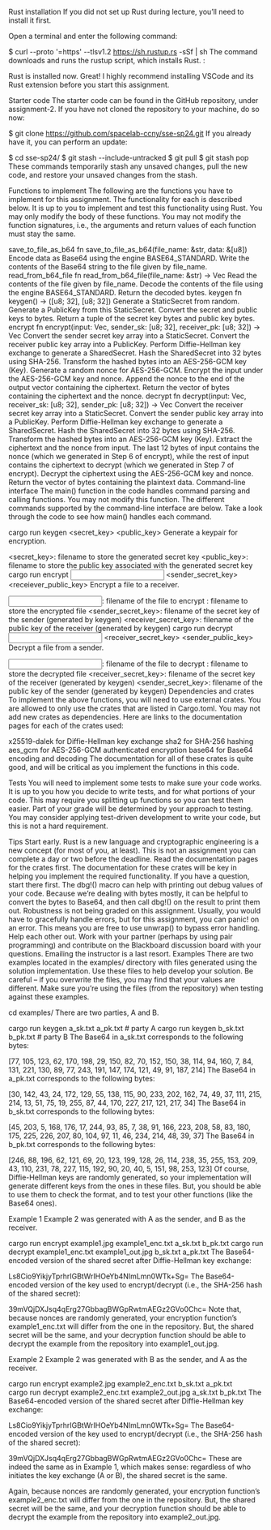 Rust installation
If you did not set up Rust during lecture, you’ll need to install it first.

Open a terminal and enter the following command:

$ curl --proto '=https' --tlsv1.2 https://sh.rustup.rs -sSf | sh
The command downloads and runs the rustup script, which installs Rust. :

Rust is installed now. Great!
I highly recommend installing VSCode and its Rust extension before you start this assignment.

Starter code
The starter code can be found in the GitHub repository, under assignment-2. If you have not cloned the repository to your machine, do so now:

$ git clone https://github.com/spacelab-ccny/sse-sp24.git
If you already have it, you can perform an update:

$ cd sse-sp24/
$ git stash --include-untracked
$ git pull
$ git stash pop
These commands temporarily stash any unsaved changes, pull the new code, and restore your unsaved changes from the stash.

Functions to implement
The following are the functions you have to implement for this assignment. The functionality for each is described below. It is up to you to implement and test this functionality using Rust. You may only modify the body of these functions. You may not modify the function signatures, i.e., the arguments and return values of each function must stay the same.

save_to_file_as_b64
fn save_to_file_as_b64(file_name: &str, data: &[u8])
Encode data as Base64 using the engine BASE64_STANDARD.
Write the contents of the Base64 string to the file given by file_name.
read_from_b64_file
fn read_from_b64_file(file_name: &str) -> Vec<u8>
Read the contents of the file given by file_name.
Decode the contents of the file using the engine BASE64_STANDARD.
Return the decoded bytes.
keygen
fn keygen() -> ([u8; 32], [u8; 32])
Generate a StaticSecret from random.
Generate a PublicKey from this StaticSecret.
Convert the secret and public keys to bytes.
Return a tuple of the secret key bytes and public key bytes.
encrypt
fn encrypt(input: Vec<u8>, sender_sk: [u8; 32], receiver_pk: [u8; 32]) -> Vec<u8>
Convert the sender secret key array into a StaticSecret.
Convert the receiver public key array into a PublicKey.
Perform Diffie-Hellman key exchange to generate a SharedSecret.
Hash the SharedSecret into 32 bytes using SHA-256.
Transform the hashed bytes into an AES-256-GCM key (Key<Aes256Gcm>).
Generate a random nonce for AES-256-GCM.
Encrypt the input under the AES-256-GCM key and nonce.
Append the nonce to the end of the output vector containing the ciphertext.
Return the vector of bytes containing the ciphertext and the nonce.
decrypt
fn decrypt(input: Vec<u8>, receiver_sk: [u8; 32], sender_pk: [u8; 32]) -> Vec<u8>
Convert the receiver secret key array into a StaticSecret.
Convert the sender public key array into a PublicKey.
Perform Diffie-Hellman key exchange to generate a SharedSecret.
Hash the SharedSecret into 32 bytes using SHA-256.
Transform the hashed bytes into an AES-256-GCM key (Key<Aes256Gcm>).
Extract the ciphertext and the nonce from input. The last 12 bytes of input contains the nonce (which we generated in Step 6 of encrypt), while the rest of input contains the ciphertext to decrypt (which we generated in Step 7 of encrypt).
Decrypt the ciphertext using the AES-256-GCM key and nonce.
Return the vector of bytes containing the plaintext data.
Command-line interface
The main() function in the code handles command parsing and calling functions. You may not modify this function. The different commands supported by the command-line interface are below. Take a look through the code to see how main() handles each command.

cargo run keygen <secret_key> <public_key>
Generate a keypair for encryption.

<secret_key>: filename to store the generated secret key
<public_key>: filename to store the public key associated with the generated secret key
cargo run encrypt <input> <output> <sender_secret_key> <receiever_public_key>
Encrypt a file to a receiver.

<input>: filename of the file to encrypt
<output>: filename to store the encrypted file
<sender_secret_key>: filename of the secret key of the sender (generated by keygen)
<receiver_secret_key>: filename of the public key of the receiver (generated by keygen)
cargo run decrypt <input> <output> <receiver_secret_key> <sender_public_key>
Decrypt a file from a sender.

<input>: filename of the file to decrypt
<output>: filename to store the decrypted file
<receiver_secret_key>: filename of the secret key of the receiver (generated by keygen)
<sender_secret_key>: filename of the public key of the sender (generated by keygen)
Dependencies and crates
To implement the above functions, you will need to use external crates. You are allowed to only use the crates that are listed in Cargo.toml. You may not add new crates as dependencies. Here are links to the documentation pages for each of the crates used:

x25519-dalek for Diffie-Hellman key exchange
sha2 for SHA-256 hashing
aes_gcm for AES-256-GCM authenticated encryption
base64 for Base64 encoding and decoding
The documentation for all of these crates is quite good, and will be critical as you implement the functions in this code.

Tests
You will need to implement some tests to make sure your code works. It is up to you how you decide to write tests, and for what portions of your code. This may require you splitting up functions so you can test them easier. Part of your grade will be determined by your approach to testing. You may consider applying test-driven development to write your code, but this is not a hard requirement.

Tips
Start early. Rust is a new language and cryptographic engineering is a new concept (for most of you, at least). This is not an assignment you can complete a day or two before the deadline.
Read the documentation pages for the crates first. The documentation for these crates will be key in helping you implement the required functionality. If you have a question, start there first.
The dbg!() macro can help with printing out debug values of your code. Because we’re dealing with bytes mostly, it can be helpful to convert the bytes to Base64, and then call dbg!() on the result to print them out.
Robustness is not being graded on this assignment. Usually, you would have to gracefully handle errors, but for this assignment, you can panic! on an error. This means you are free to use unwrap() to bypass error handling.
Help each other out. Work with your partner (perhaps by using pair programming) and contribute on the Blackboard discussion board with your questions. Emailing the instructor is a last resort.
Examples
There are two examples located in the examples/ directory with files generated using the solution implementation. Use these files to help develop your solution. Be careful – if you overwrite the files, you may find that your values are different. Make sure you’re using the files (from the repository) when testing against these examples.

cd examples/
There are two parties, A and B.

cargo run keygen a_sk.txt a_pk.txt    # party A
cargo run keygen b_sk.txt b_pk.txt    # party B
The Base64 in a_sk.txt corresponds to the following bytes:

[77, 105, 123, 62, 170, 198, 29, 150, 82, 70, 152, 150, 38, 114, 94, 160, 7, 84, 131, 221, 130, 89, 77, 243, 191, 147, 174, 121, 49, 91, 187, 214]
The Base64 in a_pk.txt corresponds to the following bytes:

[30, 142, 43, 24, 172, 129, 55, 138, 115, 90, 233, 202, 162, 74, 49, 37, 111, 215, 214, 13, 51, 75, 19, 255, 87, 44, 170, 227, 217, 121, 217, 34]
The Base64 in b_sk.txt corresponds to the following bytes:

[45, 203, 5, 168, 176, 17, 244, 93, 85, 7, 38, 91, 166, 223, 208, 58, 83, 180, 175, 225, 226, 207, 80, 104, 97, 11, 46, 234, 214, 48, 39, 37]
The Base64 in b_pk.txt corresponds to the following bytes:

[246, 88, 196, 62, 121, 69, 20, 123, 199, 128, 26, 114, 238, 35, 255, 153, 209, 43, 110, 231, 78, 227, 115, 192, 90, 20, 40, 5, 151, 98, 253, 123]
Of course, Diffie-Hellman keys are randomly generated, so your implementation will generate different keys from the ones in these files. But, you should be able to use them to check the format, and to test your other functions (like the Base64 ones).

Example 1
Example 2 was generated with A as the sender, and B as the receiver.

cargo run encrypt example1.jpg example1_enc.txt a_sk.txt b_pk.txt 
cargo run decrypt example1_enc.txt example1_out.jpg b_sk.txt a_pk.txt
The Base64-encoded version of the shared secret after Diffie-Hellman key exchange:

Ls8Cio9YikjyTprhrIGBtWrIHOeYb4NImLmn0WTk+Sg=
The Base64-encoded version of the key used to encrypt/decrypt (i.e., the SHA-256 hash of the shared secret):

39mVQjDXJsq4qErg27GbbagBWGpRwtmAEGz2GVo0Chc=
Note that, because nonces are randomly generated, your encryption function’s example1_enc.txt will differ from the one in the repository. But, the shared secret will be the same, and your decryption function should be able to decrypt the example from the repository into example1_out.jpg.

Example 2
Example 2 was generated with B as the sender, and A as the receiver.

cargo run encrypt example2.jpg example2_enc.txt b_sk.txt a_pk.txt  
cargo run decrypt example2_enc.txt example2_out.jpg a_sk.txt b_pk.txt
The Base64-encoded version of the shared secret after Diffie-Hellman key exchange:

Ls8Cio9YikjyTprhrIGBtWrIHOeYb4NImLmn0WTk+Sg=
The Base64-encoded version of the key used to encrypt/decrypt (i.e., the SHA-256 hash of the shared secret):

39mVQjDXJsq4qErg27GbbagBWGpRwtmAEGz2GVo0Chc=
These are indeed the same as in Example 1, which makes sense: regardless of who initiates the key exchange (A or B), the shared secret is the same.

Again, because nonces are randomly generated, your encryption function’s example2_enc.txt will differ from the one in the repository. But, the shared secret will be the same, and your decryption function should be able to decrypt the example from the repository into example2_out.jpg.
